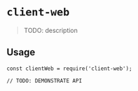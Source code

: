 # `client-web`

> TODO: description

## Usage

```
const clientWeb = require('client-web');

// TODO: DEMONSTRATE API
```
